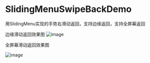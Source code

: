 # SlidingMenuSwipeBackDemo

用SlidingMenu实现的手势右滑动返回，支持边缘返回，支持全屏幕返回

边缘滑动返回效果图
![image](https://github.com/hanhailong/SlidingMenuSwipeBackDemo/tree/master/screenshot/slidingmenu_margin.gif)

全屏幕滑动返回效果图

![image](https://github.com/hanhailong/SlidingMenuSwipeBackDemo/tree/master/screenshot/slidingmenu_fullscreen.gif)